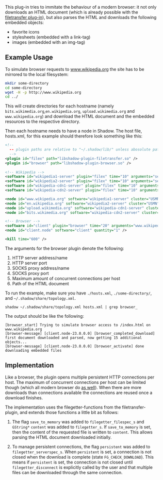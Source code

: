 This plug-in tries to immitate the behaviour of a modern browser: it not only downloads an HTML document (which is already possible with the [filetransfer plug-in](https://github.com/shadow/shadow/wiki/Using-the-filetransfer-plug-in)), but also parses the HTML and downloads the following embedded objects:

+ favorite icons
+ stylesheets (embedded with a link-tag)
+ images (embedded with an img-tag)

## Example Usage

To simulate browser requests to www.wikipedia.org the site has to be mirrored to the local filesystem:

```bash
mkdir some-directory
cd some-directory
wget -H -p http://www.wikipedia.org
cd ../
```

This will create directories for each hostname (namely `bits.wikimedia.org`,`en.wikipedia.org`, `upload.wikimedia.org` and `www.wikipedia.org`) and download the HTML document and the embedded resources to the respective directory.

Then each hostname needs to have a node in Shadow. The host file, hosts.xml, for this example should therefore look something like this:

```xml
<!-- 
  -- plugin paths are relative to "~/.shadow/lib/" unless abosolute paths are given
  -->
<plugin id="filex" path="libshadow-plugin-filetransfer.so" />
<plugin id="browser" path="libshadow-plugin-browser.so" />
 
<!-- Wikipedia -->
<software id="wikipedia1-server" plugin="filex" time="10" arguments="server 80 some-directory/www.wikipedia.org/" />
<software id="wikipedia2-server" plugin="filex" time="10" arguments="server 80 some-directory/en.wikipedia.org/" />
<software id="wikipedia-cdn1-server" plugin="filex" time="10" arguments="server 80 some-directory/upload.wikimedia.org/" />
<software id="wikipedia-cdn2-server" plugin="filex" time="10" arguments="server 80 some-directory/bits.wikimedia.org/" />

<node id="www.wikipedia.org" software="wikipedia1-server" cluster="USMN" bandwidthdown="60000" bandwidthup="30000" cpufrequency="2800000" />
<node id="en.wikipedia.org" software="wikipedia2-server" cluster="USMN" bandwidthdown="60000" bandwidthup="30000" cpufrequency="2800000" />
<node id="upload.wikimedia.org" software="wikipedia-cdn1-server" cluster="USMN" bandwidthdown="60000" bandwidthup="30000" cpufrequency="2800000" />
<node id="bits.wikimedia.org" software="wikipedia-cdn2-server" cluster="USMN" bandwidthdown="60000" bandwidthup="30000" cpufrequency="2800000" />

<!-- Browser -->
<software id="client" plugin="browser" time="20" arguments="www.wikipedia.org 80 none 0 6 /index.html" />
<node id="client.node" software="client" quantity="1" />

<kill time="600" />
```

The arguments for the browser plugin denote the following:

1. HTTP server address/name
2. HTTP server port
3. SOCKS proxy address/name
4. SOCKS proxy port
5. Maximum amount of concurrent connections per host
6. Path of the HTML document

To run the example, make sure you have `./hosts.xml`, `./some-directory/`, and `~/.shadow/share/topology.xml`.

```
shadow ~/.shadow/share/topology.xml hosts.xml | grep browser_
```

The output should be like the following:

```
[browser_start] Trying to simulate browser access to /index.html on www.wikipedia.org
[browser-message] [client.node-23.0.0.0] [browser_completed_download] first document downloaded and parsed, now getting 15 additional objects...
[browser-message] [client.node-23.0.0.0] [browser_activate] done downloading embedded files
```

## Implementation

Like a browser, the plugin opens multiple persistent HTTP connections per host. The maximum of concurrent connections per host can be limited though (which all modern browser do [as well](http://www.browserscope.org/?category=network)). When there are more downloads than connections available the connections are reused once a download finishes.

The implementation uses the filegetter-functions from the filetransfer-plugin, and extends those functions a little bit as follows:

1. The flag `save_to_memory` was added to `filegetter_filespec_s` and  `GString*`  `content` was added to `filegetter_s`. If `save_to_memory` is set, then the content of the requested file is written to `content`. This allows parsing the HTML document downloaded initially.

1. To manage persistent connections, the flag  `persistent` was added to `filegetter_serverspec_s`. When `persistent` is set, a connection is not closed when the download is complete (state `FG_CHECK_DOWNLOAD`). This means if `persistent` is set, the connection is not closed until `filegetter_disconnect` is explicitly called by the user and that multiple files can be downloaded through the same connection.